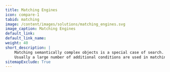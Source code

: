 ```yaml
---
title: Matching Engines
icon: compare-1
tabid: matching
image: /content/images/solutions/matching_engines.svg
image_caption: Matching Engines
default_link: 
default_link_name: 
weight: 40
short_description: |
    Matching semantically complex objects is a special case of search.
    Usually a large number of additional conditions are used in matching, which makes Qdrant an ideal tool for building such systems.
sitemapExclude: True
---
```

